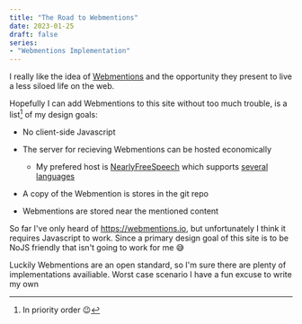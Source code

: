 ```yaml
---
title: "The Road to Webmentions"
date: 2023-01-25
draft: false
series:
- "Webmentions Implementation"
---
```


I really like the idea of [Webmentions](https://www.w3.org/TR/webmention/) and the opportunity they present to live a less siloed life on the web.

Hopefully I can add Webmentions to this site without too much trouble, is a list[^1] of my design goals:
<!--more-->
* No client-side Javascript

* The server for recieving Webmentions can be hosted economically
	* My prefered host is [NearlyFreeSpeech](https://www.nearlyfreespeech.net) which supports [several languages](https://2022q3.nfshost.com/)

* A copy of the Webmention is stores in the git repo

* Webmentions are stored near the mentioned content

So far I've only heard of https://webmentions.io, but unfortunately I think it requires Javascript to work. Since a primary design goal of this site is to be NoJS friendly that isn't going to work for me 😅

Luckily Webmentions are an open standard, so I'm sure there are plenty of implementations availiable. Worst case scenario I have a fun excuse to write my own 

[^1]: In priority order 😉